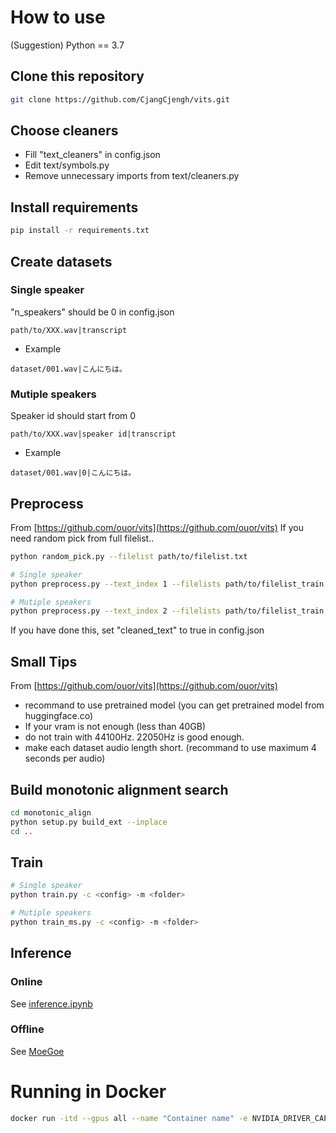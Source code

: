 # How to use
(Suggestion) Python == 3.7
## Clone this repository
```sh
git clone https://github.com/CjangCjengh/vits.git
```
## Choose cleaners
- Fill "text_cleaners" in config.json
- Edit text/symbols.py
- Remove unnecessary imports from text/cleaners.py
## Install requirements
```sh
pip install -r requirements.txt
```
## Create datasets
### Single speaker
"n_speakers" should be 0 in config.json
```
path/to/XXX.wav|transcript
```
- Example
```
dataset/001.wav|こんにちは。
```
### Mutiple speakers
Speaker id should start from 0 
```
path/to/XXX.wav|speaker id|transcript
```
- Example
```
dataset/001.wav|0|こんにちは。
```
## Preprocess
From [https://github.com/ouor/vits](https://github.com/ouor/vits)
If you need random pick from full filelist..
```sh
python random_pick.py --filelist path/to/filelist.txt
```
```sh
# Single speaker
python preprocess.py --text_index 1 --filelists path/to/filelist_train.txt path/to/filelist_val.txt --text_cleaners 'korean_cleaners'

# Mutiple speakers
python preprocess.py --text_index 2 --filelists path/to/filelist_train.txt path/to/filelist_val.txt --text_cleaners 'korean_cleaners'
```
If you have done this, set "cleaned_text" to true in config.json

## Small Tips
From [https://github.com/ouor/vits](https://github.com/ouor/vits)
- recommand to use pretrained model (you can get pretrained model from huggingface.co)
- If your vram is not enough (less than 40GB)
- do not train with 44100Hz. 22050Hz is good enough.
- make each dataset audio length short. (recommand to use maximum 4 seconds per audio)

## Build monotonic alignment search
```sh
cd monotonic_align
python setup.py build_ext --inplace
cd ..
```
## Train
```sh
# Single speaker
python train.py -c <config> -m <folder>

# Mutiple speakers
python train_ms.py -c <config> -m <folder>
```
## Inference
### Online
See [inference.ipynb](inference.ipynb)
### Offline
See [MoeGoe](https://github.com/CjangCjengh/MoeGoe)

# Running in Docker

```sh
docker run -itd --gpus all --name "Container name" -e NVIDIA_DRIVER_CAPABILITIES=compute,utility -e NVIDIA_VISIBLE_DEVICES=all "Image name"
```

